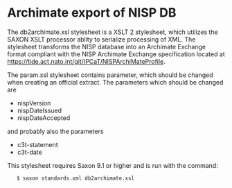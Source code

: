 # Archimate export of NISP DB

The db2archimate.xsl stylesheet is a XSLT 2 stylesheet, which utilizes the SAXON XSLT processor ablity to serialize processing of XML. The stylesheet transforms the NISP database into an Archimate Exchange format compliant with the NISP Archimate Exchange specification located at https://tide.act.nato.int/git/IPCaT/NISPArchiMateProfile.


The param.xsl stylesheet contains parameter, which should be changed when creating an official extract. The parameters which should be changed are

* nispVersion
* nispDateIssued
* nispDateAccepted

and probably also the parameters

* c3t-statement
* c3t-date

This stylesheet requires Saxon 9.1 or higher and is run with the command:

```
   $ saxon standards.xml db2archimate.xsl
```

